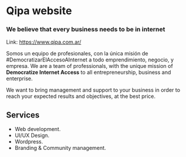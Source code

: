 # Qipa website
### We believe that every business needs to be in internet

Link: https://www.qipa.com.ar/

Somos un equipo de profesionales, con la única misión de #DemocratizarElAccesoAInternet a todo emprendimiento, negocio, y empresa.
We are a team of professionals, with the unique mission of **Democratize Internet Access** to all entrepreneurship, business and enterprise.

We want to bring management and support to your business in order to reach your expected results and objectives, at the best price.

## Services

* Web development.
* UI/UX Design.
* Wordpress.
* Branding & Community management.
